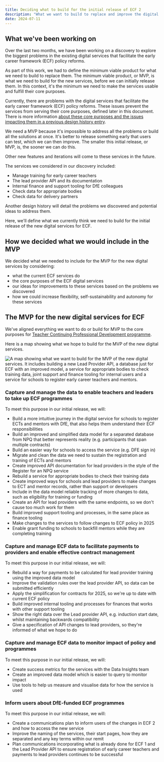 ```yaml
---
title: Deciding what to build for the initial release of ECF 2
description: "What we want to build to replace and improve the digital services that facilitate the early career framework (ECF) policy reforms"
date: 2024-07-11
---
```


## What we've been working on

Over the last two months, we have been working on a discovery to explore the biggest problems in the existing digital services that facilitate the early career framework (ECF) policy reforms.

As part of this work, we had to define the minimum viable product for what we need to build to replace them. The minimum viable product, or MVP, is what we need to build for the new services, before we can initially release them. In this context, it's the minimum we need to make the services usable and fulfill their core purposes.

Currently, there are problems with the digital services that facilitate the early career framework (ECF) policy reforms. These issues prevent the services from serving their core purposes, defined later in this document. There is more information [about these core purposes and the issues impacting them in a previous design history entry](https://teacher-cpd.design-history.education.gov.uk/cross-programme/our-refreshed-vision/).

We need a MVP because it's impossible to address all the problems or build all the solutions at once. It's better to release something early that users can test, which we can then improve. The smaller this initial release, or MVP, is, the sooner we can do this.

Other new features and iterations will come to these services in the future.

The services we considered in our discovery included:
* Manage training for early career teachers
* The lead provider API and its documentation
* Internal finance and support tooling for DfE colleagues
* Check data for appropriate bodies
* Check data for delivery partners

Another design history will detail the problems we discovered and potential ideas to address them.

Here, we'll define what we currently think we need to build for the initial release of the new digital services for ECF.

## How we decided what we would include in the MVP

We decided what we needed to include for the MVP for the new digital services by considering:
* what the current ECF services do
* the core purposes of the ECF digital services
* our ideas for improvements to these services based on the problems we discovered
* how we could increase flexibility, self-sustainability and autonomy for these services

## The MVP for the new digital services for ECF 

We've aligned everything we want to do or build for MVP to the core purposes for [Teacher Continuing Professional Development programme](https://teacher-cpd.design-history.education.gov.uk/cross-programme/our-refreshed-vision/).

Here is a map showing what we hope to build for the MVP of the new digital services.

![A map showing what we want to build for the MVP of the new digital services. It includes building a new Lead Provider API, a database just for ECF with an improved model, a service for appropriate bodies to check training data, joint support and finance tooling for internal users and a service for schools to register early career teachers and mentors.](/ecf-2/initial-release-of-ecf-2/mvp-map.png)

### Capture and manage the data to enable teachers and leaders to take up ECF programmes 

To meet this purpose in our initial release, we will: 
* Build a more intuitive journey in the digital service for schools to register ECTs and mentors with DfE, that also helps them understand their ECF responsibilities  
* Build an improved and simplified data model for a separated database from NPQ that better represents reality (e.g. participants that span multiple contracts)  
* Build an easier way for schools to access the service (e.g. DFE sign in)  
* Migrate and clean the data we need to sustain the registration and training of ECTs and mentors  
* Create improved API documentation for lead providers in the style of the Register for an NPQ service  
* Rebuild a service for appropriate bodies to check their training data 
* Create improved ways for schools and lead providers to make changes to ECT and mentor records, rather than support or developers  
* Include in the data model reliable tracking of more changes to data, such as eligibility for training or funding 
* Create an API for lead providers with the same endpoints, so we don't cause too much work for them  
* Build improved support tooling and processes, in the same place as finance tooling
* Make changes to the services to follow changes to ECF policy in 2025  
* Enable grant funding to schools to backfill mentors while they are completing training

### Capture and manage ECF data to facilitate payments to providers and enable effective contract management 

To meet this purpose in our initial release, we will:
* Rebuild a way for payments to be calculated for lead provider training using the improved data model  
* Improve the validation rules over the lead provider API, so data can be submitted efficiently  
* Apply the simplification for contracts for 2025, so we're up to date with current ECF policy  
* Build improved internal tooling and processes for finances that works with other support tooling  
* Show the right data over the Lead provider API, e.g. induction start date, whilst maintaining backwards compatibility  
* Give a specification of API changes to lead providers, so they're informed of what we hope to do

### Capture and manage ECF data to monitor impact of policy and programmes 

To meet this purpose in our initial release, we will:
* Create success metrics for the services with the Data Insights team
* Create an improved data model which is easier to query to monitor impact  
* Use tools to help us measure and visualise data for how the service is used

###  Inform users about DfE-funded ECF programmes 

To meet this purpose in our initial release, we will:
* Create a communications plan to inform users of the changes in ECF 2 and how to access the new service  
* Improve the naming of the services, their start pages, how they are separated and any key terms within our remit  
* Plan communications incorporating what is already done for ECF 1 and the Lead Provider API to ensure registration of early career teachers and payments to lead providers continues to be successful  
